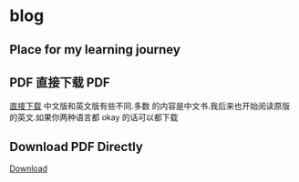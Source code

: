 # blog

## Place for my learning journey

## PDF 直接下载 PDF
[直接下载](https://github.com/Jing-Lunaya/blog/blob/main/%E7%81%B5%E6%80%A7%E7%9A%84/%E6%96%B0%E6%97%B6%E4%BB%A3%20-%20Jing-Lunaya.pdf)
中文版和英文版有些不同.多数 的内容是中文书.我后来也开始阅读原版的英文.如果你两种语言都 okay 的话可以都下载

## Download PDF Directly
[Download](https://github.com/Jing-Lunaya/blog/blob/main/HigherSelf/New%20Age%20-%20Jing-Lunaya.pdf)



